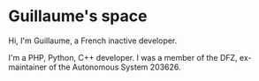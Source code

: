 # Guillaume's space

Hi, I'm Guillaume, a French inactive developer.

I'm a PHP, Python, C++ developer.
I was a member of the DFZ, ex-maintainer of the Autonomous System 203626.